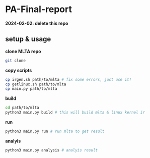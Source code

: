 # PA-Final-report

**2024-02-02: delete this repo**

## setup & usage

**clone MLTA repo**
```bash
git clone
```

**copy scripts**
```bash
cp irgen.sh path/to/mlta # fix some errors, just use it!
cp getlinux.sh path/to/mlta
cp main.py path/to/mlta
```

**build**
```bash
cd path/to/mlta
python3 main.py build # this will build mlta & linux kernel ir
```

**run**
```bash
python3 main.py run # run mlta to get result
```

**analyis**
```bash
python3 main.py analysis # analyis result
```


